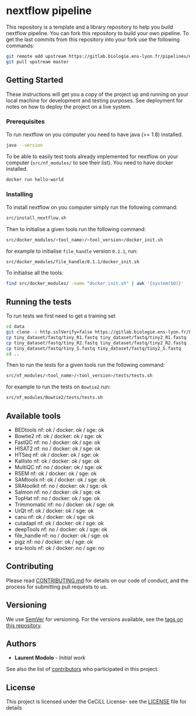 # nextflow pipeline

This repository is a template and a library repository to help you build nextflow pipeline.
You can fork this repository to build your own pipeline.
To get the last commits from this repository into your fork use the following commands:

```sh
git remote add upstream https://gitlab.biologie.ens-lyon.fr/pipelines/nextflow.git
git pull upstream master
```

## Getting Started

These instructions will get you a copy of the project up and running on your local machine for development and testing purposes. See deployment for notes on how to deploy the project on a live system.

### Prerequisites

To run nextflow on you computer you need to have java (>= 1.8) installed.

```sh
java --version
```

To be able to easily test tools already implemented for nextflow on your computer (`src/nf_modules/` to see their list). You need to have docker installed.

```sh
docker run hello-world
```

### Installing

To install nextflow on you computer simply run the following command:

```sh
src/install_nextflow.sh
```

Then to initialise a given tools run the following command:

```sh
src/docker_modules/<tool_name>/<tool_version>/docker_init.sh
```

for example to initialise `file_handle` version `0.1.1`, run:

```sh
src/docker_modules/file_handle/0.1.1/docker_init.sh
```

To initialise all the tools:
```sh
find src/docker_modules/ -name "docker_init.sh" | awk '{system($0)}'
```

## Running the tests

To run tests we first need to get a training set
```sh
cd data
git clone -c http.sslVerify=false https://gitlab.biologie.ens-lyon.fr/LBMC/tiny_dataset.git
cp tiny_dataset/fastq/tiny_R1.fastq tiny_dataset/fastq/tiny2_R1.fastq
cp tiny_dataset/fastq/tiny_R2.fastq tiny_dataset/fastq/tiny2_R2.fastq
cp tiny_dataset/fastq/tiny_S.fastq tiny_dataset/fastq/tiny2_S.fastq
cd ..
```

Then to run the tests for a given tools run the following command:

```sh
src/nf_modules/<tool_name>/<tool_version>/tests/tests.sh
```

for example to run the tests on `Bowtie2` run:

```sh
src/nf_modules/Bowtie2/tests/tests.sh
```

## Available tools

- BEDtools nf: ok / docker: ok / sge: ok
- Bowtie2 nf: ok / docker: ok / sge: ok
- FastQC nf: no / docker: ok / sge: ok
- HISAT2 nf: no / docker: ok / sge: ok
- HTSeq nf: ok / docker: ok / sge: ok
- Kallisto nf: ok / docker: ok / sge: ok
- MultiQC nf: no / docker: ok / sge: ok
- RSEM nf: ok / docker: ok / sge: ok
- SAMtools nf: ok / docker: ok / sge: ok
- SRAtoolkit nf: no / docker: ok / sge: ok
- Salmon nf: no / docker: ok / sge: ok
- TopHat nf: no / docker: ok / sge: ok
- Trimmomatic nf: no / docker: ok / sge: ok
- UrQt nf: ok / docker: ok / sge: ok
- canu nf: ok / docker: ok / sge: ok
- cutadapt nf: ok / docker: ok / sge: ok
- deepTools nf: no / docker: ok / sge: ok
- file_handle nf: no / docker: ok / sge: ok
- pigz nf: no / docker: ok / sge: ok
- sra-tools nf: ok / docker: no / sge: no



## Contributing

Please read [CONTRIBUTING.md](CONTRIBUTING.md) for details on our code of conduct, and the process for submitting pull requests to us.

## Versioning

We use [SemVer](http://semver.org/) for versioning. For the versions available, see the [tags on this repository](https://gitlab.biologie.ens-lyon.fr/pipelines/nextflow/tags). 

## Authors

* **Laurent Modolo** - *Initial work*

See also the list of [contributors](https://gitlab.biologie.ens-lyon.fr/pipelines/nextflow/graphs/master) who participated in this project.

## License

This project is licensed under the CeCiLL License- see the [LICENSE](LICENSE) file for details

